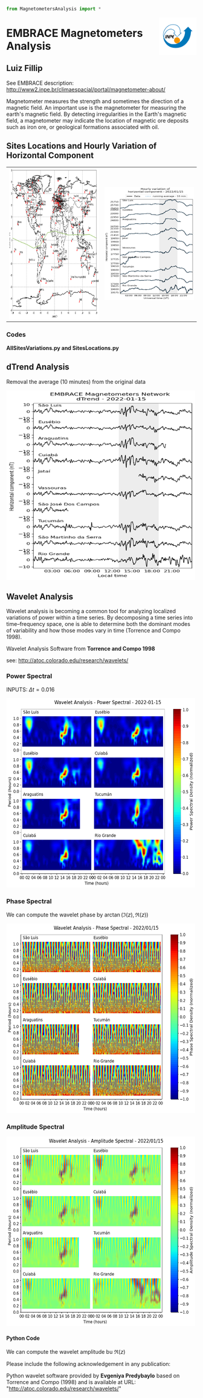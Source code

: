 ```python
from MagnetometersAnalysis import *
```

<div><img src="Figures/INPE-Logo.png" width="100px" align="right"></div>

# EMBRACE Magnetometers Analysis

## Luiz Fillip

See EMBRACE description: http://www2.inpe.br/climaespacial/portal/magnetometer-about/

Magnetometer measures the strength and sometimes the direction of a magnetic field. An important use is the magnetometer for measuring the earth's magnetic field. By detecting irregularities in the Earth's magnetic field, a magnetometer may indicate the location of magnetic ore deposits such as iron ore, or geological formations associated with oil.


## Sites Locations and Hourly Variation of  Horizontal Component


<table>
  <tr>
  </tr>
  <tr>
    <td><img src="Figures/SitesLocationsMagnetometers.png" height="400" width="350" ></td>
    <td><img src="Figures/HorizontalComponent15012022AllSitesVariations.png" height="300" width="350"/></td>
  </tr>
 </table>
 
### Codes 

**AllSitesVariations.py and SitesLocations.py**

## dTrend Analysis

Removal the average (10 minutes) from the original data

<img src= "Figures/Horizontal15012022dTrendAnalysis.png" width="500" height="500">

## Wavelet Analysis

Wavelet analysis is becoming a common tool for analyzing localized variations of power within a time series. By decomposing a time series into time–frequency space, one is able to determine both the dominant modes of variability and how those modes vary in time (Torrence and Compo 1998). 

Wavelet Analysis Software from **Torrence and Compo 1998** 

see: http://atoc.colorado.edu/research/wavelets/

### Power Spectral 

INPUTS: $\Delta t = 0.016$ 

<img src= "Figures/Power15012022WaveletNormalized.png" width="500" height="500">

### Phase Spectral

We can compute the wavelet phase by $\arctan(\Im(z), \Re(z))$

<img src= "Figures/Phase15012022WaveletNormalized.png" width="500" height="500">

### Amplitude Spectral

<img src= "Figures/Amplitude15012022WaveletNormalized.png" width="500" height="500">

#### Python Code

We can compute the wavelet amplitude bu $\Re(z)$

Please include the following acknowledgement in any publication:

Python wavelet software provided by **Evgeniya Predybaylo** based on Torrence and Compo (1998) and is available at URL: "http://atoc.colorado.edu/research/wavelets/"
